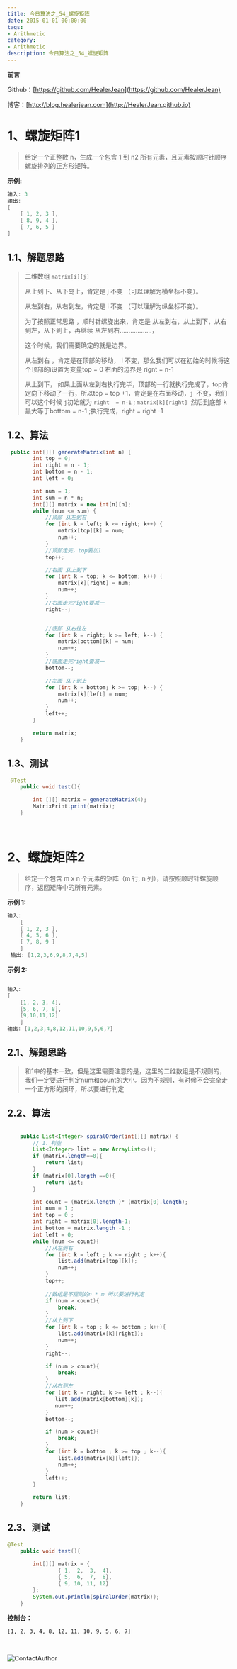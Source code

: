```yaml
---
title: 今日算法之_54_螺旋矩阵
date: 2015-01-01 00:00:00
tags: 
- Arithmetic
category: 
- Arithmetic
description: 今日算法之_54_螺旋矩阵
---
```


**前言**     

 Github：[https://github.com/HealerJean](https://github.com/HealerJean)         

 博客：[http://blog.healerjean.com](http://HealerJean.github.io)          



# 1、螺旋矩阵1
> 给定一个正整数 n，生成一个包含 1 到 n2 所有元素，且元素按顺时针顺序螺旋排列的正方形矩阵。

**示例:**

```java
输入: 3
输出:
[
    [ 1, 2, 3 ],
    [ 8, 9, 4 ],
    [ 7, 6, 5 ]
]
```



## 1.1、解题思路 

> 二维数组 `matrix[i][j]   `
>
>  从上到下、从下岛上，肯定是 j 不变 （可以理解为横坐标不变）。   
>
>  从左到右，从右到左，肯定是 i 不变 （可以理解为纵坐标不变）。   
>
>  为了按照正常思路 ，顺时针螺旋出来，肯定是 从左到右，从上到下，从右到左，从下到上，再继续 从左到右………………，   
>
> 
>
>  这个时候，我们需要确定的就是边界。   
>
>  从左到右 ，肯定是在顶部的移动， i 不变，那么我们可以在初始的时候将这个顶部的i设置为变量top = 0  右面的边界是 rignt = n-1   
>
>  从上到下， 如果上面从左到右执行完毕，顶部的一行就执行完成了，top肯定向下移动了一行，所以top = top +1，肯定是在右面移动，`j `不变，我们可以这个时候  `j`初始就为 `right  = n-1` ; `matrix[k][right] `然后到底部 k最大等于bottom = n-1 ;执行完成，right = right -1




## 1.2、算法

```java
 public int[][] generateMatrix(int n) {
        int top = 0;
        int right = n - 1;
        int bottom = n - 1;
        int left = 0;

        int num = 1;
        int sum = n * n;
        int[][] matrix = new int[n][n];
        while (num <= sum) {
            //顶部 从左到右
            for (int k = left; k <= right; k++) {
                matrix[top][k] = num;
                num++;
            }
            //顶部走完，top要加1
            top++;

            //右面 从上到下
            for (int k = top; k <= bottom; k++) {
                matrix[k][right] = num;
                num++;
            }
            //右面走完right要减一
            right--;


            //底部 从右往左
            for (int k = right; k >= left; k--) {
                matrix[bottom][k] = num;
                num++;
            }
            //底面走完right要减一
            bottom--;

            //左面 从下到上
            for (int k = bottom; k >= top; k--) {
                matrix[k][left] = num;
                num++;
            }
            left++;
        }

        return matrix;
    }
```




## 1.3、测试 

```java
 @Test
    public void test(){

        int [][] matrix = generateMatrix(4);
        MatrixPrint.print(matrix);
    }
```



​          



# 2、螺旋矩阵2

>  给定一个包含 m x n 个元素的矩阵（m 行, n 列），请按照顺时针螺旋顺序，返回矩阵中的所有元素。



**示例 1:**

```java
输入:
    [
    [ 1, 2, 3 ],
    [ 4, 5, 6 ],
    [ 7, 8, 9 ]
    ]
 输出: [1,2,3,6,9,8,7,4,5]
```

**示例 2:**

```java

输入:
[
    [1, 2, 3, 4],
    [5, 6, 7, 8],
    [9,10,11,12]
    ]
输出: [1,2,3,4,8,12,11,10,9,5,6,7]
```



## 2.1、解题思路 

> 和1中的基本一致，但是这里需要注意的是，这里的二维数组是不规则的，我们一定要进行判定num和count的大小。因为不规则，有时候不会完全走一个正方形的闭环，所以要进行判定



## 2.2、算法

```java

    public List<Integer> spiralOrder(int[][] matrix) {
        // 1、判空
        List<Integer> list = new ArrayList<>();
        if (matrix.length==0){
            return list;
        }
        if (matrix[0].length ==0){
            return list;
        }

        int count = (matrix.length )* (matrix[0].length);
        int num = 1 ;
        int top = 0 ;
        int right = matrix[0].length-1;
        int bottom = matrix.length -1 ;
        int left = 0;
        while (num <= count){
            //从左到右
            for (int k = left ; k <= right ; k++){
                list.add(matrix[top][k]);
                num++;
            }
            top++;
			
            //数组是不规则的n * m 所以要进行判定
            if (num > count){
                break;
            }
            //从上到下
            for (int k = top ; k <= bottom ; k++){
                list.add(matrix[k][right]);
                num++;
            }
            right--;

            if (num > count){
                break;
            }
            //从右到左
            for (int k = right; k >= left ; k--){
               list.add(matrix[bottom][k]);
               num++;
            }
            bottom--;

            if (num > count){
                break;
            }
            for (int k = bottom ; k >= top ; k--){
                list.add(matrix[k][left]);
                num++;
            }
            left++;
        }

        return list;
    }
```



## 2.3、测试 

```java
@Test
    public void test(){

        int[][] matrix = {
                { 1,  2,  3,  4},
                { 5,  6,  7,  8},
                { 9, 10, 11, 12}
        };
        System.out.println(spiralOrder(matrix));
    }
```

**控制台：**

```
[1, 2, 3, 4, 8, 12, 11, 10, 9, 5, 6, 7]
```

​          



![ContactAuthor](https://raw.githubusercontent.com/HealerJean/HealerJean.github.io/master/assets/img/artical_bottom.jpg)



<link rel="stylesheet" href="https://unpkg.com/gitalk/dist/gitalk.css">

<script src="https://unpkg.com/gitalk@latest/dist/gitalk.min.js"></script> 
<div id="gitalk-container"></div>    
 <script type="text/javascript">
    var gitalk = new Gitalk({
		clientID: `1d164cd85549874d0e3a`,
		clientSecret: `527c3d223d1e6608953e835b547061037d140355`,
		repo: `HealerJean.github.io`,
		owner: 'HealerJean',
		admin: ['HealerJean'],
		id: 'K3CfOTuHjqzayv4L',
    });
    gitalk.render('gitalk-container');
</script> 
